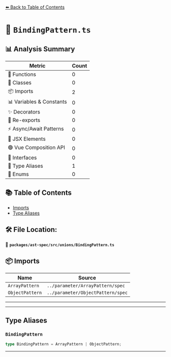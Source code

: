 [⬅️ Back to Table of Contents](../../../../index.md)

# 📄 `BindingPattern.ts`

## 📊 Analysis Summary

| Metric | Count |
|--------|-------|
| 🔧 Functions | 0 |
| 🧱 Classes | 0 |
| 📦 Imports | 2 |
| 📊 Variables & Constants | 0 |
| ✨ Decorators | 0 |
| 🔄 Re-exports | 0 |
| ⚡ Async/Await Patterns | 0 |
| 💠 JSX Elements | 0 |
| 🟢 Vue Composition API | 0 |
| 📐 Interfaces | 0 |
| 📑 Type Aliases | 1 |
| 🎯 Enums | 0 |

## 📚 Table of Contents

- [Imports](#imports)
- [Type Aliases](#type-aliases)

## 🛠️ File Location:
📂 **`packages/ast-spec/src/unions/BindingPattern.ts`**

## 📦 Imports

| Name | Source |
|------|--------|
| `ArrayPattern` | `../parameter/ArrayPattern/spec` |
| `ObjectPattern` | `../parameter/ObjectPattern/spec` |


---


---

## Type Aliases

### `BindingPattern`

```ts
type BindingPattern = ArrayPattern | ObjectPattern;
```


---